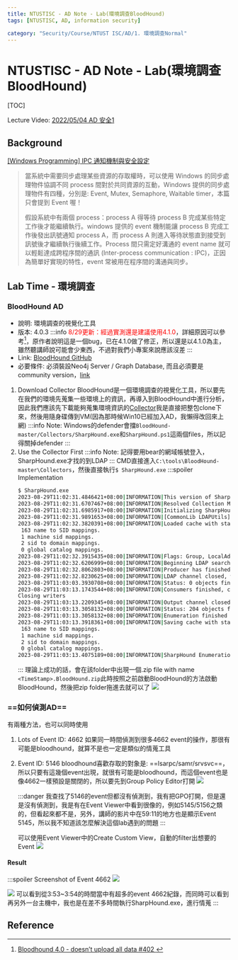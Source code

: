 ```yaml
---
title: NTUSTISC - AD Note - Lab(環境調查BloodHound)
tags: [NTUSTISC, AD, information security]

category: "Security/Course/NTUST ISC/AD/1. 環境調查Normal"
---
```


# NTUSTISC - AD Note - Lab(環境調查BloodHound)
[TOC]

Lecture Video: [2022/05/04 AD 安全1](https://youtu.be/Cv2gNQkDM8Q?si=SycYwgWohlu97dc3)

## Background
[[Windows Programming] IPC 通知機制與安全設定](https://medium.com/renee0918/how-to-protect-windows-global-event-c19bba0ce890)
> 當系統中需要同步處理某些資源的存取權時，可以使用 Windows 的同步處理物件協調不同 process 間對於共同資源的互動，Windows 提供的同步處理物件有四種，分別是: Event, Mutex, Semaphore, Waitable timer，本篇只會提到 Event 喔！
>
>假設系統中有兩個 process：process A 得等待 process B 完成某些特定工作後才能繼續執行。windows 提供的 event 機制能讓 process B 完成工作後發出訊號通知 process A，而 process A 則進入等待狀態直到接受到訊號後才繼續執行後續工作。Process 間只需定好溝通的 event name 就可以輕鬆達成跨程序間的通訊 (Inter-process communication : IPC)，正因為簡單好實現的特性，event 常被用在程序間的溝通與同步。


## Lab Time - 環境調查

### BloodHound AD
* 說明: 環境調查的視覺化工具
* 版本: 4.0.3 
    :::info
    <font color="FF0000">8/29更新：經過實測還是建議使用4.1.0</font>，詳細原因可以參考[^bloodhound-bug]，原作者說明這是一個bug，已在4.1.0做了修正，所以還是以4.1.0為主，雖然聽講師說可能會少東西，不過對我們小專案來說應該沒差
    :::
* Link: [BloodHound GitHub](https://github.com/BloodHoundAD/BloodHound/releases/tag/4.0.3)
* 必要條件: 必須裝設Neo4j Server / Graph Database, 而且必須要是community version，[link](https://neo4j.com/download-center/#community)
1. Download Collector
BloodHound是一個環境調查的視覺化工具，所以要先在我們的環境先蒐集一些環境上的資訊，再導入到BloodHound中進行分析，因此我們應該先下載能夠蒐集環境資訊的[Collector](https://github.com/BloodHoundAD/BloodHound)我是直接把整包clone下來，然後用隨身碟傳到VM(因為那時候Win10已經加入AD，我懶得改回來上網)
    :::info
    Note:
    Windows的defender會擋`BloodHound-master/Collectors/SharpHound.exe`和`SharpHound.ps1`這兩個files，所以記得關掉defender
    :::
2. Use the Collector First
    :::info
    Note: 記得要用bear的網域帳號登入，SharpHound.exe才找的到LDAP
    :::
    CMD直接進入`C:\tools\BloodHound-master\Collectors`，然後直接執行`$ SharpHound.exe`
    :::spoiler Implementation
    ```bash
    $ SharpHound.exe
    2023-08-29T11:02:31.4846421+08:00|INFORMATION|This version of SharpHound is compatible with the 4.3.1 Release of BloodHound
    2023-08-29T11:02:31.6707467+08:00|INFORMATION|Resolved Collection Methods: Group, LocalAdmin, Session, Trusts, ACL, Container, RDP, ObjectProps, DCOM, SPNTargets, PSRemote
    2023-08-29T11:02:31.6985917+08:00|INFORMATION|Initializing SharpHound at 上午 11:02 on 2023/8/29
    2023-08-29T11:02:31.9891653+08:00|INFORMATION|[CommonLib LDAPUtils]Found usable Domain Controller for kuma.org : WIN-818G5VCOLJO.kuma.org
    2023-08-29T11:02:32.3820391+08:00|INFORMATION|Loaded cache with stats: 163 ID to type mappings.
     163 name to SID mappings.
     1 machine sid mappings.
     2 sid to domain mappings.
     0 global catalog mappings.
    2023-08-29T11:02:32.3915435+08:00|INFORMATION|Flags: Group, LocalAdmin, Session, Trusts, ACL, Container, RDP, ObjectProps, DCOM, SPNTargets, PSRemote
    2023-08-29T11:02:32.6206999+08:00|INFORMATION|Beginning LDAP search for kuma.org
    2023-08-29T11:02:32.8062803+08:00|INFORMATION|Producer has finished, closing LDAP channel
    2023-08-29T11:02:32.8230625+08:00|INFORMATION|LDAP channel closed, waiting for consumers
    2023-08-29T11:03:03.3930708+08:00|INFORMATION|Status: 0 objects finished (+0 0)/s -- Using 42 MB RAM
    2023-08-29T11:03:13.1743544+08:00|INFORMATION|Consumers finished, closing output channel
    Closing writers
    2023-08-29T11:03:13.2209345+08:00|INFORMATION|Output channel closed, waiting for output task to complete
    2023-08-29T11:03:13.3058132+08:00|INFORMATION|Status: 204 objects finished (+204 5.1)/s -- Using 44 MB RAM
    2023-08-29T11:03:13.3058132+08:00|INFORMATION|Enumeration finished in 00:00:40.6864986
    2023-08-29T11:03:13.3918361+08:00|INFORMATION|Saving cache with stats: 163 ID to type mappings.
     163 name to SID mappings.
     1 machine sid mappings.
     2 sid to domain mappings.
     0 global catalog mappings.
    2023-08-29T11:03:13.4075189+08:00|INFORMATION|SharpHound Enumeration Completed at 上午 11:03 on 2023/8/29! Happy Graphing!
    ```
    :::
    理論上成功的話，會在該folder中出現一個.zip file with name `<TimeStamp>.BloodHound.zip`此時按照之前啟動BloodHound的方法啟動BloodHound，然後把zip folder拖進去就可以了
    ![](https://hackmd.io/_uploads/rk8rZJjT2.png)

### ==如何偵測AD==
有兩種方法，也可以同時使用
1. Lots of Event ID: 4662
如果同一時間偵測到很多4662 event的操作，那很有可能是bloodhound，就算不是也一定是類似的情蒐工具
2. Event ID: 5146
bloodhound喜歡存取的對象是: ==lsarpc/samr/srvsvc==，所以只要有這幾個event出現，就很有可能是bloodhound，而這個event也是像4662一樣預設是關閉的，所以要先到Group Policy Editor打開
![](https://hackmd.io/_uploads/HJjbgTZRn.png)

    :::danger
    我查找了5146的event但都沒有偵測到，我有把GPO打開，但是還是沒有偵測到，我是有在Event Viewer中看到很像的，例如5145/5156之類的，但看起來都不是，另外，講師的影片中在59:11的地方也是顯示Event 5145，所以我不知道該怎麼解決這個lab遇到的問題
    :::


    可以使用Event Viewer中的Create Custom View，自動的filter出想要的Event
![](https://hackmd.io/_uploads/HkDjhnWR3.png)

#### Result
:::spoiler Screenshot of Event 4662
![](https://hackmd.io/_uploads/rJRXT3Z0n.png)


![](https://hackmd.io/_uploads/SyZxpn-R3.png)
可以看到從3:53~3:54的時間當中有超多的event 4662紀錄，而同時可以看到再另外一台主機中，我也是在差不多時間執行SharpHound.exe，進行情蒐
:::



## Reference
[^bloodhound-bug]:[ Bloodhound 4.0 - doesn’t upload all data #402 ](https://github.com/BloodHoundAD/BloodHound/issues/402)